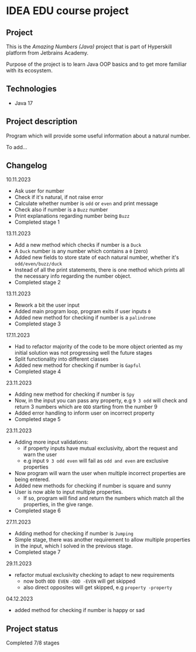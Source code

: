 # IDEA EDU course project

## Project
This is the *Amazing Numbers (Java)* project that is part of Hyperskill platform from Jetbrains Academy.

Purpose of the project is to learn Java OOP basics and to get more familiar with its ecosystem.

## Technologies

- Java 17

## Project description
Program which will provide some useful information about a natural number.

To add...

## Changelog
10.11.2023
- Ask user for number
- Check if it's natural, if not raise error
- Calculate whether number is `odd` or `even` and print message
- Check also if number is a `Buzz` number
- Print explanations regarding number being `Buzz`
- Completed stage 1

13.11.2023
- Add a new method which checks if number is a `Duck`
- A `Duck` number is any number which contains a `0` (zero)
- Added new fields to store state of each natural number, whether it's `odd/even/buzz/duck`
- Instead of all the print statements, there is one method which prints all the necessary info regarding the number object.
- Completed stage 2

13.11.2023
- Rework a bit the user input
- Added main program loop, program exits if user inputs `0`
- Added new method for checking if number is a `palindrome`
- Completed stage 3

17.11.2023
- Had to refactor majority of the code to be more object oriented as my initial solution was not progressing well the future stages
- Split functionality into different classes
- Added new method for checking if number is `Gapful`
- Completed stage 4

23.11.2023
- Adding new method for checking if number is `Spy`
- Now, in the input you can pass any property, e.g `9 3 odd` will check and return 3 numbers which are `ODD` starting from the number 9
- Added error handling to inform user on incorrect property
- Completed stage 5

23.11.2023
- Adding more input validations:
  - if property inputs have mutual exclusivity, abort the request and warn the user
  - e.g input `9 3 odd even` will fail as `odd and even` are exclusive properties
- Now program will warn the user when multiple incorrect properties are being entered.
- Added new methods for checking if number is square and sunny
- User is now able to input multiple properties. 
  - If so, program will find and return the numbers which match all the properties, in the give range.
- Completed stage 6

27.11.2023
- Adding method for checking if number is `Jumping`
-  Simple stage, there was another requirement to allow multiple properties in the input, which I solved in the previous stage.
- Completed stage 7

29.11.2023
- refactor mutual exclusivity checking to adapt to new requirements
  - now both `ODD EVEN` `-ODD -EVEN` will get skipped
  - also direct opposites will get skipped, e.g `property -property`

04.12.2023
- added method for checking if number is happy or sad
## Project status

Completed 7/8 stages